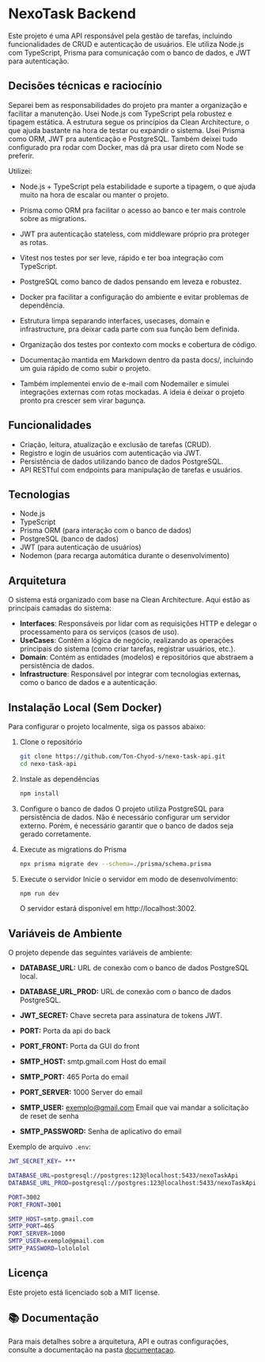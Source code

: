 # NexoTask Backend

Este projeto é uma API responsável pela gestão de tarefas, incluindo funcionalidades de CRUD e autenticação de usuários. Ele utiliza Node.js com TypeScript, Prisma para comunicação com o banco de dados, e JWT para autenticação.

## Decisões técnicas e raciocínio

Separei bem as responsabilidades do projeto pra manter a organização e facilitar a manutenção. Usei Node.js com TypeScript pela robustez e tipagem estática. A estrutura segue os princípios da Clean Architecture, o que ajuda bastante na hora de testar ou expandir o sistema. Usei Prisma como ORM, JWT pra autenticação e PostgreSQL. Também deixei tudo configurado pra rodar com Docker, mas dá pra usar direto com Node se preferir.

Utilizei:

- Node.js + TypeScript pela estabilidade e suporte a tipagem, o que ajuda muito na hora de escalar ou manter o projeto.

- Prisma como ORM pra facilitar o acesso ao banco e ter mais controle sobre as migrations.

- JWT pra autenticação stateless, com middleware próprio pra proteger as rotas.

- Vitest nos testes por ser leve, rápido e ter boa integração com TypeScript.

- PostgreSQL como banco de dados pensando em leveza e robustez.

- Docker pra facilitar a configuração do ambiente e evitar problemas de dependência.

- Estrutura limpa separando interfaces, usecases, domain e infrastructure, pra deixar cada parte com sua função bem definida.

- Organização dos testes por contexto com mocks e cobertura de código.

- Documentação mantida em Markdown dentro da pasta docs/, incluindo um guia rápido de como subir o projeto.

- Também implementei envio de e-mail com Nodemailer e simulei integrações externas com rotas mockadas. A ideia é deixar o projeto pronto pra crescer sem virar bagunça.

## Funcionalidades

- Criação, leitura, atualização e exclusão de tarefas (CRUD).
- Registro e login de usuários com autenticação via JWT.
- Persistência de dados utilizando banco de dados PostgreSQL.
- API RESTful com endpoints para manipulação de tarefas e usuários.

## Tecnologias

- Node.js
- TypeScript
- Prisma ORM (para interação com o banco de dados)
- PostgreSQL (banco de dados)
- JWT (para autenticação de usuários)
- Nodemon (para recarga automática durante o desenvolvimento)

## Arquitetura

O sistema está organizado com base na Clean Architecture. Aqui estão as principais camadas do sistema:

- **Interfaces**: Responsáveis por lidar com as requisições HTTP e delegar o processamento para os serviços (casos de uso).
- **UseCases**: Contêm a lógica de negócio, realizando as operações principais do sistema (como criar tarefas, registrar usuários, etc.).
- **Domain**: Contém as entidades (modelos) e repositórios que abstraem a persistência de dados.
- **Infrastructure**: Responsável por integrar com tecnologias externas, como o banco de dados e a autenticação.

## Instalação Local (Sem Docker)

Para configurar o projeto localmente, siga os passos abaixo:

1. Clone o repositório
   ```bash
   git clone https://github.com/Ton-Chyod-s/nexo-task-api.git
   cd nexo-task-api

2. Instale as dependências
    ```bash
    npm install
    ```

3. Configure o banco de dados
O projeto utiliza PostgreSQL para persistência de dados. Não é necessário configurar um servidor externo. Porém, é necessário garantir que o banco de dados seja gerado corretamente.

4. Execute as migrations do Prisma
    ```bash
    npx prisma migrate dev --schema=./prisma/schema.prisma
    ```

5. Execute o servidor
Inicie o servidor em modo de desenvolvimento:
    ```bash
    npm run dev
    ```
    O servidor estará disponível em http://localhost:3002.

## Variáveis de Ambiente

O projeto depende das seguintes variáveis de ambiente:

- **DATABASE_URL:** URL de conexão com o banco de dados PostgreSQL local.
  
- **DATABASE_URL_PROD:** URL de conexão com o banco de dados PostgreSQL.

- **JWT_SECRET:** Chave secreta para assinatura de tokens JWT.

- **PORT:** Porta da api do back

- **PORT_FRONT:** Porta da GUI do front

- **SMTP_HOST:** smtp.gmail.com Host do email
- **SMTP_PORT:** 465 Porta do email
- **PORT_SERVER:** 1000 Server do email
- **SMTP_USER:** exemplo@gmail.com Email que vai mandar a solicitação de reset de senha
- **SMTP_PASSWORD:** Senha de aplicativo do email


Exemplo de arquivo `.env`:

```bash
JWT_SECRET_KEY= ***

DATABASE_URL=postgresql://postgres:123@localhost:5433/nexoTaskApi
DATABASE_URL_PROD=postgresql://postgres:123@localhost:5433/nexoTaskApi

PORT=3002
PORT_FRONT=3001

SMTP_HOST=smtp.gmail.com
SMTP_PORT=465
PORT_SERVER=1000
SMTP_USER=exemplo@gmail.com
SMTP_PASSWORD=lolololol
```

## Licença

Este projeto está licenciado sob a MIT license.


## 📚 Documentação

Para mais detalhes sobre a arquitetura, API e outras configurações, consulte a documentação na pasta [documentacao](./docs).
